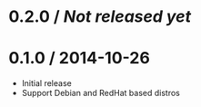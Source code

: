 # 0.2.0 / _Not released yet_


# 0.1.0 / 2014-10-26

- Initial release
- Support Debian and RedHat based distros
